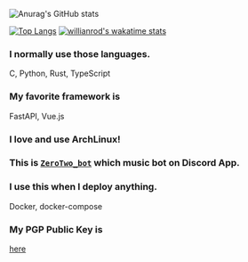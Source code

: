 ![Anurag's GitHub stats](https://github-readme-stats.vercel.app/api?username=kreimben&count_private=true&show_icons=true&theme=yeblu)

[![Top Langs](https://github-readme-stats.vercel.app/api/top-langs/?username=kreimben&langs_count=10&hide=html)](https://github.com/anuraghazra/github-readme-stats)
[![willianrod's wakatime stats](https://github-readme-stats.vercel.app/api/wakatime?username=kreimben)](https://github.com/anuraghazra/github-readme-stats)


### I normally use those languages.
C, Python, Rust, TypeScript


### My favorite framework is
FastAPI, Vue.js


### I love and use ArchLinux!


### This is [`ZeroTwo_bot`](https://discord.com/api/oauth2/authorize?client_id=960047470589657108&permissions=2150631424&scope=applications.commands%20bot) which music bot on Discord App.


### I use this when I deploy anything.
Docker, docker-compose

### My PGP Public Key is
[here](./pgp.md)
